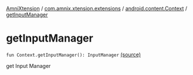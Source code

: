 [AmniXtension](../../index.md) / [com.amnix.xtension.extensions](../index.md) / [android.content.Context](index.md) / [getInputManager](./get-input-manager.md)

# getInputManager

`fun Context.getInputManager(): InputManager` [(source)](https://github.com/AmniX/AmniXTension/tree/master/AmniXtension/src/main/java/com/amnix/xtension/extensions/ContextExtension.kt#L639)

get Input Manager

